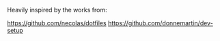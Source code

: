 
Heavily inspired by the works from:

https://github.com/necolas/dotfiles
https://github.com/donnemartin/dev-setup
